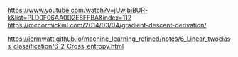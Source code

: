 
https://www.youtube.com/watch?v=jUwjbiBUR-k&list=PLD0F06AA0D2E8FFBA&index=112
https://mccormickml.com/2014/03/04/gradient-descent-derivation/

https://jermwatt.github.io/machine_learning_refined/notes/6_Linear_twoclass_classification/6_2_Cross_entropy.html



